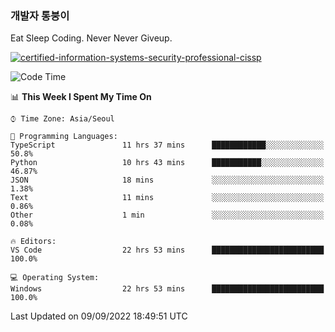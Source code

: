 ### 개발자 통붕이
Eat Sleep Coding.
Never Never Giveup.

[![certified-information-systems-security-professional-cissp](https://user-images.githubusercontent.com/44606727/157613689-acd84ec6-5f8f-4e79-89d9-a8d51f033634.png)](https://www.credly.com/badges/f394a010-85a0-450b-9136-8043af01d71c/public_url)

<!--START_SECTION:waka-->
![Code Time](http://img.shields.io/badge/Code%20Time-1%2C051%20hrs%2021%20mins-blue)

📊 **This Week I Spent My Time On** 

```text
⌚︎ Time Zone: Asia/Seoul

💬 Programming Languages: 
TypeScript               11 hrs 37 mins      ████████████░░░░░░░░░░░░░   50.8% 
Python                   10 hrs 43 mins      ███████████░░░░░░░░░░░░░░   46.87% 
JSON                     18 mins             ░░░░░░░░░░░░░░░░░░░░░░░░░   1.38% 
Text                     11 mins             ░░░░░░░░░░░░░░░░░░░░░░░░░   0.86% 
Other                    1 min               ░░░░░░░░░░░░░░░░░░░░░░░░░   0.08%

🔥 Editors: 
VS Code                  22 hrs 53 mins      █████████████████████████   100.0%

💻 Operating System: 
Windows                  22 hrs 53 mins      █████████████████████████   100.0%

```


 Last Updated on 09/09/2022 18:49:51 UTC
<!--END_SECTION:waka-->
